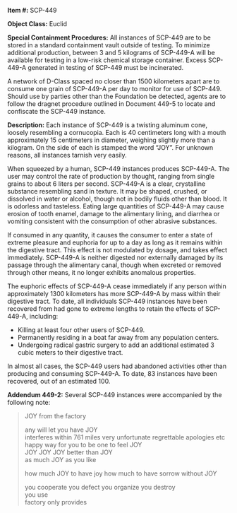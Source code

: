 **Item #:** SCP-449

**Object Class:** Euclid

**Special Containment Procedures:** All instances of SCP-449 are to be stored in a standard containment vault outside of testing. To minimize additional production, between 3 and 5 kilograms of SCP-449-A will be available for testing in a low-risk chemical storage container. Excess SCP-449-A generated in testing of SCP-449 must be incinerated.

A network of D-Class spaced no closer than 1500 kilometers apart are to consume one grain of SCP-449-A per day to monitor for use of SCP-449. Should use by parties other than the Foundation be detected, agents are to follow the dragnet procedure outlined in Document 449-5 to locate and confiscate the SCP-449 instance.

**Description:** Each instance of SCP-449 is a twisting aluminum cone, loosely resembling a cornucopia. Each is 40 centimeters long with a mouth approximately 15 centimeters in diameter, weighing slightly more than a kilogram. On the side of each is stamped the word “JOY”. For unknown reasons, all instances tarnish very easily.

When squeezed by a human, SCP-449 instances produces SCP-449-A. The user may control the rate of production by thought, ranging from single grains to about 6 liters per second. SCP-449-A is a clear, crystalline substance resembling sand in texture. It may be shaped, crushed, or dissolved in water or alcohol, though not in bodily fluids other than blood. It is odorless and tasteless. Eating large quantities of SCP-449-A may cause erosion of tooth enamel, damage to the alimentary lining, and diarrhea or vomiting consistent with the consumption of other abrasive substances.

If consumed in any quantity, it causes the consumer to enter a state of extreme pleasure and euphoria for up to a day as long as it remains within the digestive tract. This effect is not modulated by dosage, and takes effect immediately. SCP-449-A is neither digested nor externally damaged by its passage through the alimentary canal, though when excreted or removed through other means, it no longer exhibits anomalous properties.

The euphoric effects of SCP-449-A cease immediately if any person within approximately 1300 kilometers has more SCP-449-A by mass within their digestive tract. To date, all individuals SCP-449 instances have been recovered from had gone to extreme lengths to retain the effects of SCP-449-A, including:

*   Killing at least four other users of SCP-449.
*   Permanently residing in a boat far away from any population centers.
*   Undergoing radical gastric surgery to add an additional estimated 3 cubic meters to their digestive tract.

In almost all cases, the SCP-449 users had abandoned activities other than producing and consuming SCP-449-A. To date, 83 instances have been recovered, out of an estimated 100.

**Addendum 449-2:** Several SCP-449 instances were accompanied by the following note:

> JOY from the factory
> 
> any will let you have JOY  
> interferes within 761 miles very unfortunate regrettable apologies etc  
> happy way for you to be one to feel JOY  
> JOY JOY JOY better than JOY  
> as much JOY as you like
> 
> how much JOY to have joy how much to have sorrow without JOY
> 
> you cooperate you defect you organize you destroy  
> you use  
> factory only provides